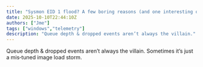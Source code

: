 ```yaml
---
title: "Sysmon EID 1 flood? A few boring reasons (and one interesting one)"
date: 2025-10-10T22:44:10Z
authors: ["Jme"]
tags: ["windows","telemetry"]
description: "Queue depth & dropped events aren’t always the villain."
---
```


Queue depth & dropped events aren’t always the villain. Sometimes it’s just a mis‑tuned image load storm.
